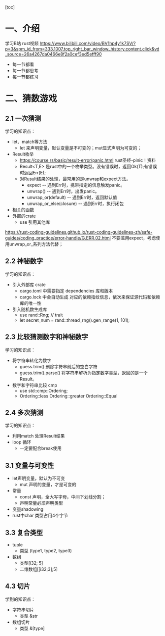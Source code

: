 [toc]

# 一、介绍
学习B站 rust视频
https://www.bilibili.com/video/BV1hp4y1k7SV/?p=3&spm_id_from=333.1007.top_right_bar_window_history.content.click&vd_source=26a4267da0466e8f2a0cef3ed5efff90

- 每一节都看
- 每一节都思考
- 每一节都练习

# 二、猜数游戏
## 2.1 一次猜测
学习的知识点：
- let、match等方法
  - let 来声明变量，默认变量是不可变的；mut显式声明为可变的；
- Result枚举
  - https://course.rs/basic/result-error/panic.html rust圣经-pinic！资料
  - Result<T,E> 是rust中的一个枚举类型。没有错误时，返回Ok(T);有错误时返回Err(E);
  - 对Rusult结果的处理，最常用的是unwrap和expect方法。
    - expect -- 遇到Err时，携带指定的信息触发panic。
    - unwrap() -- 遇到Err时，出发panic。
    - unwrap_or(default) -- 遇到Err时，返回默认值
    - unwrap_or_else(closure) -- 遇到Err时，执行闭包
- 相关的函数
- 外部的crate
  - use 引用其他库

https://rust-coding-guidelines.github.io/rust-coding-guidelines-zh/safe-guides/coding_practice/error-handle/G.ERR.02.html
不要滥用expect，考虑使用unwrap_or_系列方法代替；

## 2.2 神秘数字
学习的知识点：
- 引入外部库 crate
  - cargo.toml 中需要指定 dependencies 库和版本
  - cargo.lock 中会自动生成 对应的依赖指纹信息，依次来保证源代码和依赖库的唯一性
- 引入随机数生成库
  - use rand::Rng; // trait
  - let secret_num = rand::thread_rng().gen_range(1, 101);

## 2.3 比较猜测数字和神秘数字
学习的知识点：
- 将字符串转化为数字
  - guess.trim() 删除字符串前后的空白字符
  - guess.trim().parse() 将字符串解析为指定数字类型，返回的是一个Result。
- 数字和字符串比较 cmp
  - use std::cmp::Ordering;
  - Ordering::less  Ordering::greater  Ordering::Equal

## 2.4 多次猜测
学习的知识点：
- 利用match 处理Result结果
- loop 循环
  - 一定要配合break使用

## 3.1 变量与可变性
- let声明变量，默认为不可变
  - mut 声明的变量，才是可变的
- 常量
  - const 声明，全大写字母，中间下划线分割；
  - 声明常量必须声明类型
- 变量shadowing
- rust中char 类型占用4个字节

## 3.3 复合类型
- tuple
  - 类型 (type1, type2, type3)
- 数组
  - 类型[i32; 5]
  - 二维数组[[i32;3];5]

## 4.3 切片
学到的知识点：
- 字符串切片
  - 类型 &str
- 数组切片
  - 类型 &[type]
